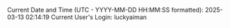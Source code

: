 Current Date and Time (UTC - YYYY-MM-DD HH:MM:SS formatted): 2025-03-13 02:14:19
Current User's Login: luckyaiman
